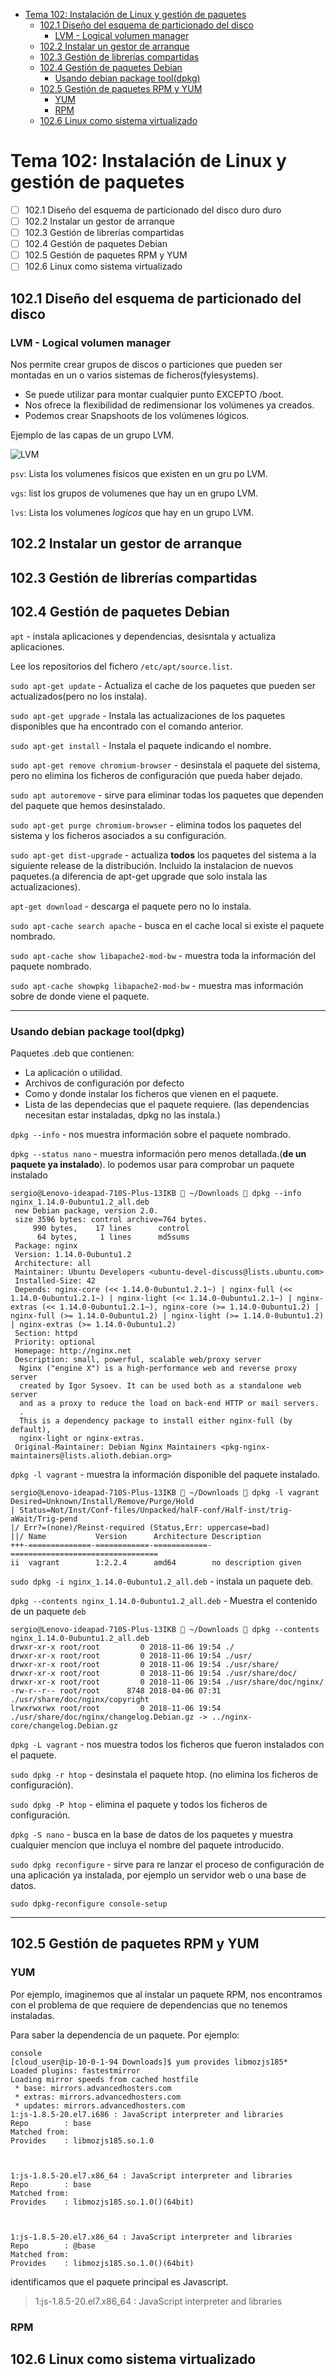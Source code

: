 
- [Tema 102: Instalación de Linux y gestión de paquetes](#tema-102-instalaci%C3%B3n-de-linux-y-gesti%C3%B3n-de-paquetes)
  - [102.1 Diseño del esquema de particionado del disco](#1021-dise%C3%B1o-del-esquema-de-particionado-del-disco)
    - [LVM - Logical volumen manager](#lvm---logical-volumen-manager)
  - [102.2 Instalar un gestor de arranque](#1022-instalar-un-gestor-de-arranque)
  - [102.3 Gestión de librerías compartidas](#1023-gesti%C3%B3n-de-librer%C3%ADas-compartidas)
  - [102.4 Gestión de paquetes Debian](#1024-gesti%C3%B3n-de-paquetes-debian)
    - [Usando debian package tool(dpkg)](#usando-debian-package-tooldpkg)
  - [102.5 Gestión de paquetes RPM y YUM](#1025-gesti%C3%B3n-de-paquetes-rpm-y-yum)
    - [YUM](#yum)
    - [RPM](#rpm)
  - [102.6 Linux como sistema virtualizado](#1026-linux-como-sistema-virtualizado)
# Tema 102: Instalación de Linux y gestión de paquetes

- [ ] 102.1 Diseño del esquema de particionado del disco duro duro
- [ ] 102.2 Instalar un gestor de arranque
- [ ] 102.3 Gestión de librerías compartidas
- [ ] 102.4 Gestión de paquetes Debian
- [ ] 102.5 Gestión de paquetes RPM y YUM
- [ ] 102.6 Linux como sistema virtualizado

## 102.1 Diseño del esquema de particionado del disco

### LVM - Logical volumen manager

Nos permite crear grupos de discos o particiones que pueden ser montadas en un o varios sistemas de ficheros(fylesystems).

- Se puede utilizar para montar cualquier punto EXCEPTO /boot.
- Nos ofrece la flexibilidad de redimensionar los volúmenes ya creados.
- Podemos crear Snapshoots de los volúmenes lógicos.

Ejemplo de las capas de un grupo LVM.

![LVM](img/lvm.png)

`psv`: Lista los volumenes fisicos que existen en un gru po LVM.

`vgs`: list los grupos de volumenes que hay un en grupo LVM.

`lvs`: Lista los volumenes *logicos* que hay en un grupo LVM.


## 102.2 Instalar un gestor de arranque



## 102.3 Gestión de librerías compartidas



## 102.4 Gestión de paquetes Debian

`apt` - instala aplicaciones y dependencias, desisntala y actualiza aplicaciones.

Lee los repositorios del fichero `/etc/apt/source.list`.

`sudo apt-get update` - Actualiza el cache de los paquetes que pueden ser actualizados(pero no los instala).

`sudo apt-get upgrade` - Instala las actualizaciones de los paquetes disponibles que ha encontrado con el comando anterior.

`sudo apt-get install` - Instala el paquete indicando el nombre.


`sudo apt-get remove chromium-browser` - desinstala el paquete del sistema, pero no elimina los ficheros de configuración que pueda haber dejado.

`sudo apt autoremove` - sirve para eliminar todas los paquetes que dependen del paquete que hemos desinstalado. 

`sudo apt-get purge chromium-browser` - elimina todos los paquetes del sistema y los ficheros asociados a su configuración.

`sudo apt-get dist-upgrade` - actualiza **todos** los paquetes del sistema a la siguiente release de la distribución. Incluido la instalacion de nuevos paquetes.(a diferencia de apt-get upgrade que solo instala las actualizaciones).

`apt-get download` - descarga el paquete pero no lo instala.

`sudo apt-cache search apache` - busca en el cache local si existe el paquete nombrado.

`sudo apt-cache show libapache2-mod-bw` - muestra toda la información del paquete nombrado. 

`sudo apt-cache showpkg libapache2-mod-bw` - muestra mas información sobre de donde viene el paquete.

----

### Usando debian package tool(dpkg)

Paquetes .deb que contienen:
- La aplicación o utilidad.
- Archivos de configuración por defecto
- Como y donde instalar los ficheros que vienen en el paquete.
- Lista de las dependecias que el paquete requiere. (las dependencias necesitan estar instaladas, dpkg no las instala.)

`dpkg --info` - nos muestra información sobre el paquete nombrado.

`dpkg --status nano` - muestra información pero menos detallada.(**de un paquete ya instalado**). lo podemos usar para comprobar un paquete instalado

```
sergio@Lenovo-ideapad-710S-Plus-13IKB  ~/Downloads  dpkg --info nginx_1.14.0-0ubuntu1.2_all.deb
 new Debian package, version 2.0.
 size 3596 bytes: control archive=764 bytes.
     990 bytes,    17 lines      control              
      64 bytes,     1 lines      md5sums              
 Package: nginx
 Version: 1.14.0-0ubuntu1.2
 Architecture: all
 Maintainer: Ubuntu Developers <ubuntu-devel-discuss@lists.ubuntu.com>
 Installed-Size: 42
 Depends: nginx-core (<< 1.14.0-0ubuntu1.2.1~) | nginx-full (<< 1.14.0-0ubuntu1.2.1~) | nginx-light (<< 1.14.0-0ubuntu1.2.1~) | nginx-extras (<< 1.14.0-0ubuntu1.2.1~), nginx-core (>= 1.14.0-0ubuntu1.2) | nginx-full (>= 1.14.0-0ubuntu1.2) | nginx-light (>= 1.14.0-0ubuntu1.2) | nginx-extras (>= 1.14.0-0ubuntu1.2)
 Section: httpd
 Priority: optional
 Homepage: http://nginx.net
 Description: small, powerful, scalable web/proxy server
  Nginx ("engine X") is a high-performance web and reverse proxy server
  created by Igor Sysoev. It can be used both as a standalone web server
  and as a proxy to reduce the load on back-end HTTP or mail servers.
  .
  This is a dependency package to install either nginx-full (by default),
  nginx-light or nginx-extras.
 Original-Maintainer: Debian Nginx Maintainers <pkg-nginx-maintainers@lists.alioth.debian.org>
```

`dpkg -l vagrant` - muestra la información disponible del paquete instalado.

```
sergio@Lenovo-ideapad-710S-Plus-13IKB  ~/Downloads  dpkg -l vagrant
Desired=Unknown/Install/Remove/Purge/Hold
| Status=Not/Inst/Conf-files/Unpacked/halF-conf/Half-inst/trig-aWait/Trig-pend
|/ Err?=(none)/Reinst-required (Status,Err: uppercase=bad)
||/ Name           Version      Architecture Description
+++-==============-============-============-=================================
ii  vagrant        1:2.2.4      amd64        no description given
```

`sudo dpkg -i nginx_1.14.0-0ubuntu1.2_all.deb` - instala un paquete deb.

`dpkg --contents nginx_1.14.0-0ubuntu1.2_all.deb` - Muestra el contenido de un paquete `deb`

```
sergio@Lenovo-ideapad-710S-Plus-13IKB  ~/Downloads  dpkg --contents nginx_1.14.0-0ubuntu1.2_all.deb
drwxr-xr-x root/root         0 2018-11-06 19:54 ./
drwxr-xr-x root/root         0 2018-11-06 19:54 ./usr/
drwxr-xr-x root/root         0 2018-11-06 19:54 ./usr/share/
drwxr-xr-x root/root         0 2018-11-06 19:54 ./usr/share/doc/
drwxr-xr-x root/root         0 2018-11-06 19:54 ./usr/share/doc/nginx/
-rw-r--r-- root/root      8748 2018-04-06 07:31 ./usr/share/doc/nginx/copyright
lrwxrwxrwx root/root         0 2018-11-06 19:54 ./usr/share/doc/nginx/changelog.Debian.gz -> ../nginx-core/changelog.Debian.gz
```

`dpkg -L vagrant` - nos muestra todos los ficheros que fueron instalados con el paquete.

`sudo dpkg -r htop` - desinstala el paquete htop. (no elimina los ficheros de configuración).

`sudo dpkg -P htop` - elimina el paquete y todos los ficheros de configuración.

`dpkg -S nano` - busca en la base de datos de los paquetes y muestra cualquier mencion que incluya el nombre del paquete introducido.

`sudo dpkg reconfigure` - sirve para re lanzar el proceso de configuración de una aplicación ya instalada, por ejemplo un servidor web o una base de datos.

```
sudo dpkg-reconfigure console-setup
```

----

## 102.5 Gestión de paquetes RPM y YUM

### YUM
Por ejemplo, imaginemos que al instalar un paquete RPM, nos encontramos con el problema de que requiere de dependencias que no tenemos instaladas.

Para saber la dependencia de un paquete. Por ejemplo: 


```
console
[cloud_user@ip-10-0-1-94 Downloads]$ yum provides libmozjs185*
Loaded plugins: fastestmirror
Loading mirror speeds from cached hostfile
 * base: mirrors.advancedhosters.com
 * extras: mirrors.advancedhosters.com
 * updates: mirrors.advancedhosters.com
1:js-1.8.5-20.el7.i686 : JavaScript interpreter and libraries
Repo        : base
Matched from:
Provides    : libmozjs185.so.1.0



1:js-1.8.5-20.el7.x86_64 : JavaScript interpreter and libraries
Repo        : base
Matched from:
Provides    : libmozjs185.so.1.0()(64bit)



1:js-1.8.5-20.el7.x86_64 : JavaScript interpreter and libraries
Repo        : @base
Matched from:
Provides    : libmozjs185.so.1.0()(64bit)
```

identificamos que el paquete principal es Javascript.

>1:js-1.8.5-20.el7.x86_64 : JavaScript interpreter and libraries

### RPM


## 102.6 Linux como sistema virtualizado
